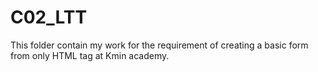 # C02_LTT
This folder contain my work for the requirement of creating a basic form from only HTML tag at Kmin academy.
